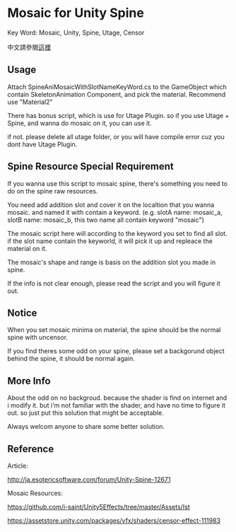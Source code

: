 # Mosaic for Unity Spine
Key Word: Mosaic, Unity, Spine, Utage, Censor

中文請參閱[這裡](README_CHT.md)

## Usage
Attach SpineAniMosaicWithSlotNameKeyWord.cs to the GameObject which contain SkeletonAnimation Component, and pick the material. Recommend use "Material2"

There has bonus script, which is use for Utage Plugin.
so if you use Utage + Spine, and wanna do mosaic on it, you can use it.

if not. please delete all utage folder, or you will have compile error cuz you dont have Utage Plugin.

## Spine Resource Special Requirement

If you wanna use this script to mosaic spine, there's something you need to do on the spine raw resources.

You need add addition slot and cover it on the localtion that you wanna mosaic. and named it with contain a keyword. (e.g. slotA name: mosaic_a, slotB name: mosaic_b, this two name all contain keyword "mosaic")

The mosaic script here will according to the keyword you set to find all slot. if the slot name contain the keyworld, it will pick it up and repleace the material on it.

The mosaic's shape and range is basis on the addition slot you made in spine.

If the info is not clear enough, please read the script and you will figure it out.

## Notice

When you set mosaic minima on material, the spine should be the normal spine with uncensor.

If you find theres some odd on your spine, please set a backgorund object behind the spine, it should be normal again.

## More Info
About the odd on no backgroud. because the shader is find on internet and i modify it. but i'm not familiar with the shader, and have no time to figure it out. so just put this solution that might be acceptable.

Always welcom anyone to share some better solution.

## Reference
Article: 

http://ja.esotericsoftware.com/forum/Unity-Spine-12671

Mosaic Resources:

https://github.com/i-saint/Unity5Effects/tree/master/Assets/Ist

https://assetstore.unity.com/packages/vfx/shaders/censor-effect-111983


